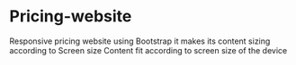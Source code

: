 # Pricing-website
Responsive pricing website using Bootstrap it makes its content sizing according to Screen size
Content fit according to screen size of the device
